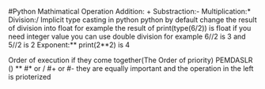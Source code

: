 #Python Mathimatical Operation
Addition: +
Substraction:-
Multiplication:*
Division:/
Implicit type casting in python
python by default change the result of division into float
for example the result of print(type(6/2)) is float
if you need integer value you can use double division for example 6//2 is 3 and 5//2 is 2
Exponent:**
print(2**2) is 4

Order of execution if they come together(The Order of priority)
PEMDASLR
()
**
#* or /
#+ or #-   they are equally important and the operation in the left is prioterized



